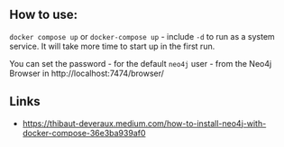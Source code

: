 ## How to use:

`docker compose up` or `docker-compose up` - include `-d` to run as a system service. It will take more time to start up in the first run.

You can set the password - for the default `neo4j` user - from the Neo4j Browser in http://localhost:7474/browser/ 



## Links

- https://thibaut-deveraux.medium.com/how-to-install-neo4j-with-docker-compose-36e3ba939af0
